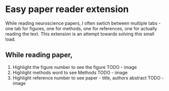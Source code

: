 # Easy paper reader extension
While reading neuroscience papers, I often swtich between multiple tabs - one tab for figures, one for methods, one for references, one for actually reading the text. This extension is an attempt towards solving this small load. 

## While reading paper, 
1. Highlight the figure number to see the figure
TODO - image
2. Highlight methods word to see Methods 
TODO - image
3. Highlight reference number to see paper - title, authors abstract
TODO - image 